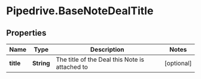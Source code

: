 # Pipedrive.BaseNoteDealTitle

## Properties

Name | Type | Description | Notes
------------ | ------------- | ------------- | -------------
**title** | **String** | The title of the Deal this Note is attached to | [optional] 


